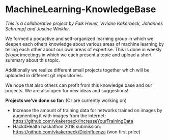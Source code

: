 # MachineLearning-KnowledgeBase
*This is a collaborative project by Falk Heuer, Viviane Kakerbeck, Johannes Schrumpf and Justine Winkler.*

We formed a poductive and self-organized learning group in which we deepen each others knowledge about various areas of machine learning
by telling each other about our own areas of expertise. This is done in weekly (skype)meetings in which we each present a topic and
upload a short summary about this topic.

Additionally we realize different small projects together which will be uploaded in different git repositories.

We hope that also others can profit from this knowledge base and our projects. We are also open for new ideas and suggestions!


**Projects we've done so far:** (Or are currently working on)
- Increase the amount of training data for networks trained on images by augmenting it with images from the internet: https://github.com/vkakerbeck/IncreaseYourTrainingData
- Hack4Health hackathon 2018 submission: https://github.com/vkakerbeck/DieInfluenza (won first price)
